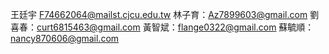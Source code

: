 王廷宇 F74662064@mailst.cjcu.edu.tw
林子育：Az7899603@gmail.com
劉喜春：curt6815463@gmail.com
黃智斌：flange0322@gmail.com
蘇毓順：nancy870606@gmail.com

